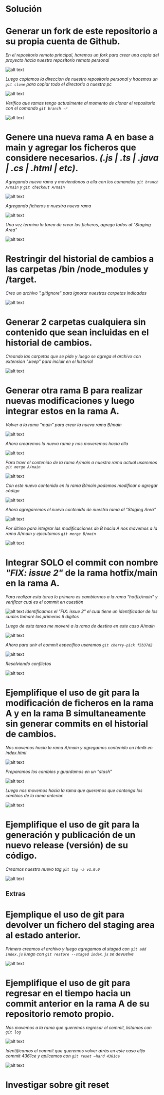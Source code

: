 # Solución


# Generar un **fork** de este repositorio a su propia cuenta de Github.
*En el repositorio remoto principal, haremos un fork para crear una copia del proyecto hacia nuestro repositorio remoto personal*

![alt text](images/1.png)

*Luego copiamos la direccion de nuestro repositorio personal y hacemos un `git clone`  para copiar todo el directorio a nuestra pc*

![alt text](images/image-1.png)

*Verifico que ramas tengo actualmente al momento de clonar el repositorio con el comando `git branch -r`*

![alt text](images/image-2.png)


# Genere una **nueva rama A** en base a **main** y agregar los ficheros que considere necesarios. *(.js | .ts | .java | .cs | .html | etc)*.

*Agregando nueva rama y moviendonos a ella con los comandos `git branch A/main` y `git checkout A/main`*

![alt text](images/image-3.png)

*Agregando ficheros a nuestra nueva rama*

![alt text](images/image-4.png)

*Una vez termina la tarea de crear los ficheros, agrego todos al "Staging Area"*

![alt text](images/image-5.png)


# Restringir del historial de cambios a las carpetas **/bin** **/node_modules** y **/target**.

*Creo un archivo ".gitIgnore" para ignorar nuestras carpetas indicadas*

![alt text](images/image-6.png)

# Generar 2 carpetas cualquiera sin contenido que sean incluidas en el historial de cambios.

*Creando las carpetas que se pide y luego se agrega el archivo con extension ".keep" para incluir en el historial*

![alt text](images/image-7.png)

# Generar **otra rama B** para realizar nuevas modificaciones y luego integrar estos en la **rama A**.

*Volver a la rama "main" para crear la nueva rama B/main*

![alt text](images/image-8.png)

*Ahora crearemos la nueva rama y nos moveremos hacia ella*

![alt text](images/image-9.png)

*Para traer el contenido de la rama A/main a nuestra rama actual usaremos `git merge A/main`*

![alt text](images/image-10.png)

*Con este nuevo contenido en la rama B/main podemos modificar o agregar código*

![alt text](images/image-11.png)

*Ahora agregaremos el nuevo contenido de nuestra rama al "Staging Area"*

![alt text](images/image-12.png)

*Por último para integrar las modificaciones de B hacia A nos movemos a la rama A/main y ejecutamos `git merge B/main`*

![alt text](images/image-13.png)

# Integrar **SOLO** el commit con nombre *"FIX: issue 2"* de la rama **hotfix/main** en la **rama A**.

*Para realizar esta tarea lo primero es cambiarnos a la rama "hotfix/main" y verificar cual es el commit en cuestión*

![alt text](images/image-14.png)
*Identificamos el "FIX: issue 2" el cual tiene un identificador de los cuales tomaré los primeros 6 dígitos*

*Luego de esta tarea me moveré a la rama de destino en este caso A/main*

![alt text](images/image-15.png)

*Ahora para unir el commit específico usaremos `git cherry-pick f5b37d2`*

![alt text](images/image-16.png)

*Resolviendo conflictos*

![alt text](images/image-17.png)

# Ejemplifique el uso de git para la modificación de ficheros en la rama A y en la rama B simultaneamente **sin generar commits en el historial de cambios**.

*Nos movemos hacia la rama A/main y agregamos contenido en html5 en index.html*

![alt text](images/image-01.png)

*Preparamos los cambios y guardamos en un “stash”*

![alt text](images/image-02.png)

*Luego nos movemos hacia la rama que queremos que contenga los cambios de la rama anterior.*

![alt text](images/image-03.png)
# Ejemplifique el uso de git para la generación y publicación de un **nuevo release (versión)** de su código.

*Creamos nuestro nuevo tag `git tag -a v1.0.0`*

![alt text](image.png)

## Extras

# Ejemplique el uso de git para devolver un fichero del **staging area** al estado anterior.

*Primero creamos el archivo y luego agregamos al staged con `git add index.js` luego con `git restore --staged index.js` se devuelve*

![alt text](image-1.png)

# Ejemplifique el uso de git para regresar en el tiempo hacia un **commit anterior en la rama A** de su repositorio remoto propio.

*Nos movemos a la rama que queremos regresar el commit, listamos con `git log`*

![alt text](image-2.png)

*Identificamos el commit que queremos volver atrás en este caso elijo commit 4361ce y aplicamos con `git reset –hard 4361ce`*

![alt text](image-3.png)
# Investigar sobre **git reset**

